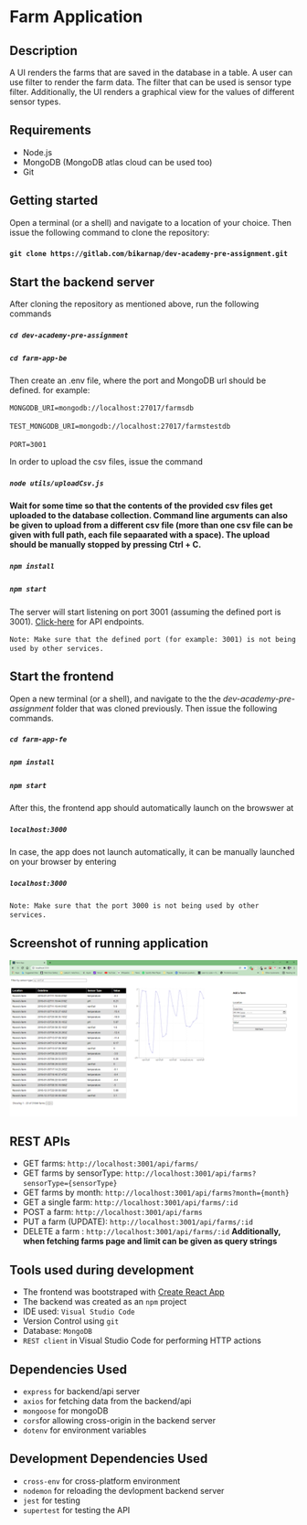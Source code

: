 # Farm Application

## Description
A UI renders the farms that are saved in the database in a table. A user can use filter to render the farm data. The filter that can be used is sensor type filter. Additionally, the UI renders a graphical view for the values of different sensor types. 

## Requirements
* Node.js
* MongoDB (MongoDB atlas cloud can be used too)
* Git 

## Getting started
Open a terminal (or a shell) and navigate to a location of your choice. Then issue the following command to clone the repository:
#### `git clone https://gitlab.com/bikarnap/dev-academy-pre-assignment.git`

## Start the backend server
After cloning the repository as mentioned above, run the following commands
##### `cd dev-academy-pre-assignment`
##### `cd farm-app-be`
Then create an .env file, where the port and MongoDB url should be defined. for example: 
```
MONGODB_URI=mongodb://localhost:27017/farmsdb

TEST_MONGODB_URI=mongodb://localhost:27017/farmstestdb

PORT=3001
```
In order to upload the csv files, issue the command 
##### `node utils/uploadCsv.js`
__Wait for some time so that the contents of the provided csv files get uploaded to the database collection. Command line arguments can also be given to upload from a different csv file (more than one csv file can be given with full path, each file sepaarated with a space). The upload should be manually stopped by pressing Ctrl + C.__
##### `npm install`
##### `npm start`
The server will start listening on port 3001 (assuming the defined port is 3001). [Click-here](#rest-apis) for API endpoints. 
```
Note: Make sure that the defined port (for example: 3001) is not being used by other services.
```

## Start the frontend 
Open a new terminal (or a shell), and navigate to the the _dev-academy-pre-assignment_ folder that was cloned previously. Then issue the following commands.
##### `cd farm-app-fe`
##### `npm install`
##### `npm start`

After this, the frontend app should automatically launch on the browswer at 
##### `localhost:3000`
In case, the app does not launch automatically, it can be manually launched on your browser by entering
##### `localhost:3000`
```
Note: Make sure that the port 3000 is not being used by other services.
```

## Screenshot of running application

![Farm App](./application_screenshot.PNG)

## REST APIs
* GET farms: `http://localhost:3001/api/farms/`
* GET farms by sensorType: `http://localhost:3001/api/farms?sensorType={sensorType}`
* GET farms by month: `http://localhost:3001/api/farms?month={month}`
* GET a single farm: `http://localhost:3001/api/farms/:id`
* POST a farm: `http://localhost:3001/api/farms`
* PUT a farm (UPDATE): `http://localhost:3001/api/farms/:id`
* DELETE a farm : `http://localhost:3001/api/farms/:id`
__Additionally, when fetching farms page and limit can be given as query strings__

## Tools used during development
* The frontend was bootstraped with [Create React App](https://github.com/facebook/create-react-app)
* The backend was created as an `npm` project
* IDE used: `Visual Studio Code`
* Version Control using `git`
* Database: `MongoDB`
* `REST client` in Visual Studio Code for performing HTTP actions

## Dependencies Used
* `express` for backend/api server
* `axios` for fetching data from the backend/api
* `mongoose` for mongoDB
* `cors`for allowing cross-origin in the backend server
* `dotenv` for environment variables 

## Development Dependencies Used
* `cross-env` for cross-platform environment
* `nodemon` for reloading the devlopment backend server
* `jest` for testing
* `supertest` for testing the API